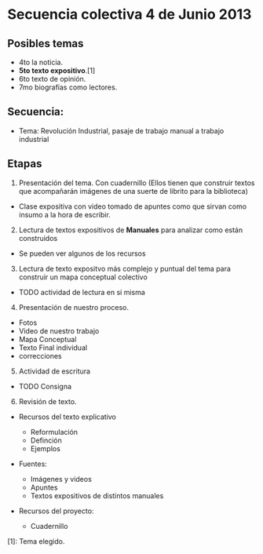 # Secuencia colectiva 4 de Junio 2013

## Posibles temas
+ 4to la noticia.
+ **5to texto expositivo**.[1]
+ 6to texto de opinión.
+ 7mo biografías como lectores.

## Secuencia:
+ Tema: Revolución Industrial, pasaje de trabajo manual a trabajo industrial

## Etapas
1. Presentación del tema. Con cuadernillo (Ellos tienen que construir textos que acompañarán imágenes de una suerte de librito para la biblioteca)
  - Clase expositiva con video tomado de apuntes como que sirvan como insumo a la hora de escribir.
2. Lectura de textos expositivos de **Manuales** para analizar como están construidos
  - Se pueden ver algunos de los recursos
3. Lectura de texto expositvo más complejo y puntual del tema para construir un mapa conceptual colectivo
  - TODO actividad de lectura en si misma
4. Presentación de nuestro proceso.
  - Fotos
  - Video de nuestro trabajo
  - Mapa Conceptual
  - Texto Final individual
  - correcciones
5. Actividad de escritura
  - TODO Consigna
6. Revisión de texto.

+ Recursos del texto explicativo
  - Reformulación
  - Definción
  - Ejemplos

+ Fuentes: 
  - Imágenes y videos
  - Apuntes
  - Textos expositivos de distintos manuales
+ Recursos del proyecto:
  - Cuadernillo

[1]: Tema elegido.	
